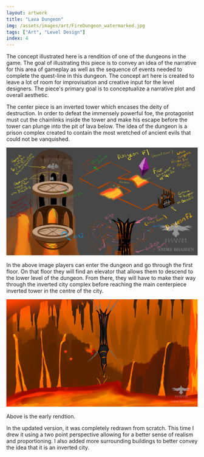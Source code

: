 ```yaml
---
layout: artwork
title: "Lava Dungeon"
img: /assets/images/art/FireDungeon_watermarked.jpg
tags: ["Art", "Level Design"]
index: 4
---
```


The concept illustrated here is a rendition of one of the dungeons in the game. The goal of illustrating this piece is to convey an idea of the narrative for this area of gameplay as well as the sequence of events needed to complete the quest-line in this dungeon. The concept art here is created to leave a lot of room for improvisation and creative input for the level designers. The piece's primary goal is to conceptualize a narrative plot and overall aesthetic.

The center piece is an inverted tower which encases the deity of destruction. In order to defeat the immensely powerful foe, the protagonist must cut the chainlinks inside the tower and make his escape before the tower can plunge into the pit of lava below. The idea of the dungeon is a prison complex created to contain the most wretched of ancient evils that could not be vanquished.

![Dungeon Sequence](/assets/images/art/FireDungeonLevelSequence_watermarked.jpg)

In the above image players can enter the dungeon and go through the first floor. On that floor they will find an elevator that allows them to descend to the lower level of the dungeon. From there, they will have to make their way through the inverted city complex before reaching the main centerpiece inverted tower in the centre of the city.

![Early Rendition](/assets/images/art/EarlyFireDungeonConceptArt_watermarked.jpg)

Above is the early rendtion.

In the updated version, it was completely redrawn from scratch. This time I drew it using a two point perspective allowing for a better sense of realism and proportioning. I also added more surrounding buildings to better convey the idea that it is an inverted city.
